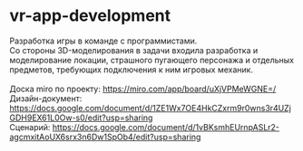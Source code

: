 # vr-app-development
Разработка игры в команде с программистами. <br />
Со стороны 3D-моделирования в задачи входила разработка и моделирование локации, страшного пугающего персонажа и отдельных предметов, требующих подключения к ним игровых механик. <br />
<br />
Доска miro по проекту: https://miro.com/app/board/uXjVPMeWGNE=/ <br />
Дизайн-документ: https://docs.google.com/document/d/1ZE1Wx7OE4HkCZxrm9r0wns3r4UZjGDH9EX61L0Ow-s0/edit?usp=sharing <br />
Сценарий: https://docs.google.com/document/d/1vBKsmhEUrnpASLr2-agcmxitAoUX6srx3n6Dw1SpOb4/edit?usp=sharing
